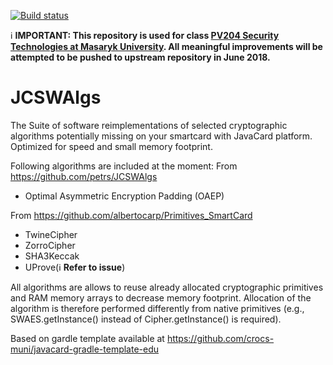  [![Build status](https://travis-ci.org/JavaCardSpot-dev/JCSWAlgs.svg?branch=master)](https://travis-ci.org/JavaCardSpot-dev/JCSWAlgs)

:information_source: **IMPORTANT: This repository is used for class [PV204 Security Technologies at
Masaryk University](https://is.muni.cz/auth/predmety/predmet?lang=en;setlang=en;pvysl=3141746). All
meaningful improvements will be attempted to be pushed to upstream repository in June 2018.**

JCSWAlgs
========

The Suite of software reimplementations of selected cryptographic algorithms potentially missing on your smartcard with JavaCard platform. Optimized for speed and small memory footprint.

Following algorithms are included at the moment:
From https://github.com/petrs/JCSWAlgs
- Optimal Asymmetric Encryption Padding (OAEP) 

From https://github.com/albertocarp/Primitives_SmartCard
- TwineCipher
- ZorroCipher
- SHA3Keccak
- UProve(:information_source: **Refer to issue**)


All algorithms are allows to reuse already allocated cryptographic primitives and RAM memory arrays to decrease memory footprint. Allocation of the algorithm is therefore performed differently from native primitives (e.g., SWAES.getInstance() instead of Cipher.getInstance() is required).


Based on gardle template available at https://github.com/crocs-muni/javacard-gradle-template-edu


